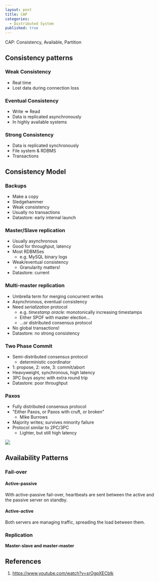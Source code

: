 ```yaml
---
layout: post
title: CAP
categories:
  - Distributed System
published: true
---
```


CAP: Consistency, Available, Partition

## Consistency patterns
### Weak Consistency
- Real time
- Lost data during connection loss

### Eventual Consistency
- Write => Read
- Data is replicated asynchronously
- In highly available systems

### Strong Consistency
- Data is replicated synchronously
- File system & RDBMS
- Transactions

## Consistency Model
### Backups
-   Make a copy
-   Sledgehammer
-   Weak consistency
-   Usually no transactions
-   Datastore: early internal launch

### Master/Slave replication
-   Usually asynchronous
-   Good for throughput, latency
-   Most RDBMSes
	-   e.g. MySQL binary logs
-   Weak/eventual consistency
	-   Granularity matters!
-   Datastore: current

### Multi-master replication
-   Umbrella term for merging concurrent writes
-   Asynchronous, eventual consistency
-   Need _serialization_ protocol
	-   e.g. _timestamp oracle_: monotonically increasing timestamps
	-   Either SPOF with master election...
	-   ...or distributed consensus protocol
-   No global transactions!
-   Datastore: no strong consistency

### Two Phase Commit
-   Semi-distributed consensus protocol
	-   deterministic coordinator
-   1: propose, 2: vote, 3: commit/abort
-   Heavyweight, synchronous, high latency
-   3PC buys async with extra round trip
-   Datastore: poor throughput

### Paxos
-   Fully distributed consensus protocol
-   "Either Paxos, or Paxos with cruft, or broken"
	-   Mike Burrows
-   Majority writes; survives minority failure
-   Protocol similar to 2PC/3PC
	-   Lighter, but still high latency

![](CAP.png)

## Availability Patterns
### Fail-over
#### Active-passive
With active-passive fail-over, heartbeats are sent between the active and the passive server on standby.

#### Active-active
Both servers are managing traffic, spreading the load between them.

### Replication
**Master-slave and master-master**


## References
1. https://www.youtube.com/watch?v=srOgpXECblk